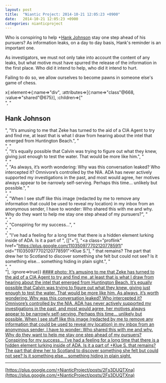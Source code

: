 ```yaml
---
layout: post
title:  "Niantic Project: 2014-10-21 12:05:23 +0900"
date:   2014-10-21 12:05:23 +0900
categories: nianticproject
---
```

Who is conspiring to help +[Hank Johnson](https://plus.google.com/117792105926525258257 "") stay one step ahead of his pursuers? As information leaks, on a day to day basis, Hank's reminder is an important one.

As investigators, we must not only take into account the content of any leaks, but what motive must have spurred the release of the information in the first place. Who did it intend to help, who did it intend to hurt.

Failing to do so, we allow ourselves to become pawns in someone else's game of chess.

x{:element=>{:name=>"div", :attributes=>[{:name=>"class"@668, :value=>"shared"@675}], :children=>["<br />", "<h2>Hank Johnson</h2>", "It’s amusing to me that Zeke has turned to the aid of a CIA Agent to try and find me, at least that is what I draw from hearing about the intel that emerged from Huntington Beach.", "<br />", "<br />", "It’s equally possible that Calvin was trying to figure out what they knew, giving just enough to test the water. That would be more like him.", "<br />", "<br />", "As always, it’s worth wondering: Why was this conversation leaked? Who intercepted it? Omnivore’s controlled by the NIA. ADA has never actively supported my investigations in the past, and most would agree, her motives always appear to be narrowly self-serving. Perhaps this time... unlikely but possible.", "<br />", "<br />", "When I see stuff like this image (redacted by me to remove any information that could be used to reveal my location) in my inbox from an anonymous sender, I have to wonder: Who shared this with me and why. Why do they want to help me stay one step ahead of my pursuers?", "<br />", "<br />", "Conspiring for my success...", "<br />", "<br />", "I’ve had a feeling for a long time that there is a hidden element lurking inside of ADA. Is it a part of ", [["+"], "<a class=\"proflink\" href=\"https://plus.google.com/110350977702120778591\" oid=\"110350977702120778591\">Klue S.</a>"], " that remains? The part that drew her to Scotland to discover something she felt but could not see? Is it something else... something hiding in plain sight.", "<br />", "<br />"], :ignore=>true}}
[#### photo: It’s amusing to me that Zeke has turned to the aid of a CIA Agent to try and find me, at least that is what I draw from hearing about the intel that emerged from Huntington Beach.
It’s equally possible that Calvin was trying to figure out what they knew, giving just enough to test the water. That would be more like him.
As always, it’s worth wondering: Why was this conversation leaked? Who intercepted it? Omnivore’s controlled by the NIA. ADA has never actively supported my investigations in the past, and most would agree, her motives always appear to be narrowly self-serving. Perhaps this time... unlikely but possible.
When I see stuff like this image (redacted by me to remove any information that could be used to reveal my location) in my inbox from an anonymous sender, I have to wonder: Who shared this with me and why. Why do they want to help me stay one step ahead of my pursuers?
Conspiring for my success...
I’ve had a feeling for a long time that there is a hidden element lurking inside of ADA. Is it a part of +Klue S. that remains? The part that drew her to Scotland to discover something she felt but could not see? Is it something else... something hiding in plain sight.](https://lh3.googleusercontent.com/-qB1vv1G4Q34/VEXK-AB9ScI/AAAAAAAABck/rJTXW4Rxr1k/w1234-h694/Bird.png "")
- - -
[https://plus.google.com/+NianticProject/posts/2Fs3DUQTXna](https://plus.google.com/+NianticProject/posts/2Fs3DUQTXna)
